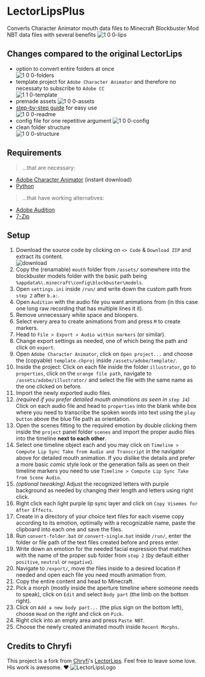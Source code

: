 # LectorLipsPlus

Converts Character Animator mouth data files to Minecraft Blockbuster Mod NBT data files with several benefits
![1 0 0-lips](https://github.com/user-attachments/assets/0dfc4a00-32ee-4836-a140-36584105f178)

## Changes compared to the original LectorLips

- option to convert entire folders at once\
![1 0 0-folders](https://github.com/user-attachments/assets/6a145327-b157-44e5-b1e3-434e93915868)
- template project for `Adobe Character Animator` and therefore no necessaty to subscribe to `Adobe CC`\
![1 1 0-template](https://github.com/user-attachments/assets/c26714a6-5a8e-4833-85cd-daefe607ef22)
- premade assets
![1 0 0-assets](https://github.com/user-attachments/assets/321d3f17-24db-4a43-87f5-68375af8fdd7)
- [step-by-step guide](https://github.com/ItsLeMax/LectorLipsPlus?tab=readme-ov-file#setup) for easy use\
![1 0 0-readme](https://github.com/user-attachments/assets/c9090e9f-822f-4b7a-8116-28feb01e6c75)
- config file for one repetitive argument
![1 0 0-config](https://github.com/user-attachments/assets/055a7c25-c2d0-47c3-9003-68bb73eb7c85)
- clean folder structure\
![1 0 0-structure](https://github.com/user-attachments/assets/6877cc6b-169c-40f5-96e8-b890c819a0d9)

## Requirements

> ...that are necessary:
- [Adobe Character Animator](https://creativecloud.adobe.com/apps/download/character-animator) (instant download)
- [Python](https://www.python.org/downloads/)
> ...that have working alternatives:
- [Adobe Audition](https://www.adobe.com/de/creativecloud/plans.html)
- [7-Zip](https://7-zip.de/download.html)

## Setup

1. Download the source code by clicking on `<> Code` & `Download ZIP` and extract its content.\
![download](https://github.com/ItsLeMax/File-Mass-Renaming/assets/80857459/847b4ed1-b820-4479-8a0b-a48bcfe55108)
2. Copy the (renamable) `mouth` folder from `/assets/` somewhere into the blockbuster models folder with the basic path being `%appdata%\.minecraft\config\blockbuster\models`.
3. Open `settings.ini` inside `/run/` and write down the custom path from `step 2` after `b.a:`.
4. Open `Audition` with the audio file you want animations from (in this case one long raw recording that has multiple lines it it).
5. Remove unnecessary white space and bloopers.
6. Select every area to create animations from and press `M` to create markers.
7. Head to `File > Export > Audio within markers` (or similar).
8. Change export settings as needed, one of which being the path and click on `export`.
9. Open `Adobe Character Animator`, click on `Open project...` and choose the (copyable) `template.chproj` inside `/assets/adobe/template/`.
10. Inside the project: Click on each file inside the folder `illustrator`, go to `properties`, click on the `orange file path`, navigate to `/assets/adobe/illustrator/` and select the file with the same name as the one clicked on before.
11. Import the newly exported audio files.
12. *(required if you prefer detailed mouth animations as seen in `step 14`)* Click on each audio file and head to `properties` into the blank white box where you need to transcribe the spoken words into text using the `play button` above the blue file path as orientation.
13. Open the scenes fitting to the required emotion by double clicking them inside the `project` panel folder `scenes` and import the proper audio files into the timeline **next to each other**.
14. Select one timeline object each and you may click on `Timeline > Compute Lip Sync Take from Audio and Transcript` in the navigator above for detailed mouth animation. If you dislike the details and prefer a more basic comic style look or the generation fails as seen on their timeline markers you need to use `Timeline > Compute Lip Sync Take from Scene Audio`.
15. *(optional tweaking)* Adjust the recognized letters with purple background as needed by changing their length and letters using right click.
16. Right click each light purple lip sync layer and click on `Copy Visemes for After Effects`.
17. Create in a directory of your choice text files for each viseme copy according to its emotion, optimally with a recognizable name, paste the clipboard into each one and save the files.
18. Run `convert-folder.bat` or `convert-single.bat` inside `/run/`, enter the folder or file path of the text files created before and press enter.
19. Write down an emotion for the needed facial expression that matches with the name of the proper sub folder from `step 2` (by default either `positive`, `neutral` or `negative`).
20. Navigate to `/export/`, move the files inside to a desired location if needed and open each file you need mouth animation from.
21. Copy the entire content and head to Minecraft.
22. Pick a morph (mostly inside the aperture timeline where someone needs to speak), click on `Edit` and select `Body part` (the limb on the bottom right).
23. Click on `Add a new body part...` (the plus sign on the bottom left), choose `Head` on the right and click on `Pick`.
24. Right click into an empty area and press `Paste NBT`.
25. Choose the newly created animated mouth inside `Recent Morphs`.

## Credits to Chryfi

This project is a fork from [Chryfi](https://github.com/Chryfi/)'s [LectorLips](https://github.com/Chryfi/LectorLips). Feel free to leave some love. His work is awesome. ❤️
![LectorLipsLogo](https://github.com/user-attachments/assets/bba99c8f-8ad1-491c-a918-d70b8306cef6)